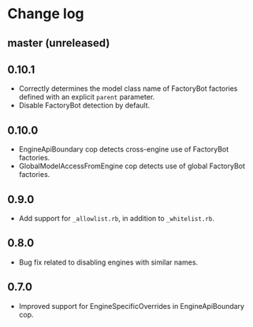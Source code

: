 # Change log

## master (unreleased)

## 0.10.1

- Correctly determines the model class name of FactoryBot factories defined with
  an explicit `parent` parameter.
- Disable FactoryBot detection by default.

## 0.10.0

- EngineApiBoundary cop detects cross-engine use of FactoryBot factories.
- GlobalModelAccessFromEngine cop detects use of global FactoryBot factories.

## 0.9.0

- Add support for `_allowlist.rb`, in addition to `_whitelist.rb`.

## 0.8.0

- Bug fix related to disabling engines with similar names.

## 0.7.0

- Improved support for EngineSpecificOverrides in EngineApiBoundary cop.
